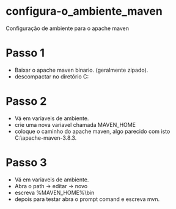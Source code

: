 # configura-o_ambiente_maven
Configuração de ambiente para o apache maven

# Passo 1
  - Baixar o apache maven binario. (geralmente zipado).
  - descompactar no diretório C:
 
# Passo 2
  - Vá em variaveis de ambiente.
  - crie uma nova variavel chamada MAVEN_HOME
  - coloque o caminho do apache maven, algo parecido com isto C:\apache-maven-3.8.3.

# Passo 3
  - Vá em variaveis de ambiente.
  - Abra o path -> editar -> novo
  - escreva %MAVEN_HOME%\bin
  - depois para testar abra o prompt comand e escreva mvn.
